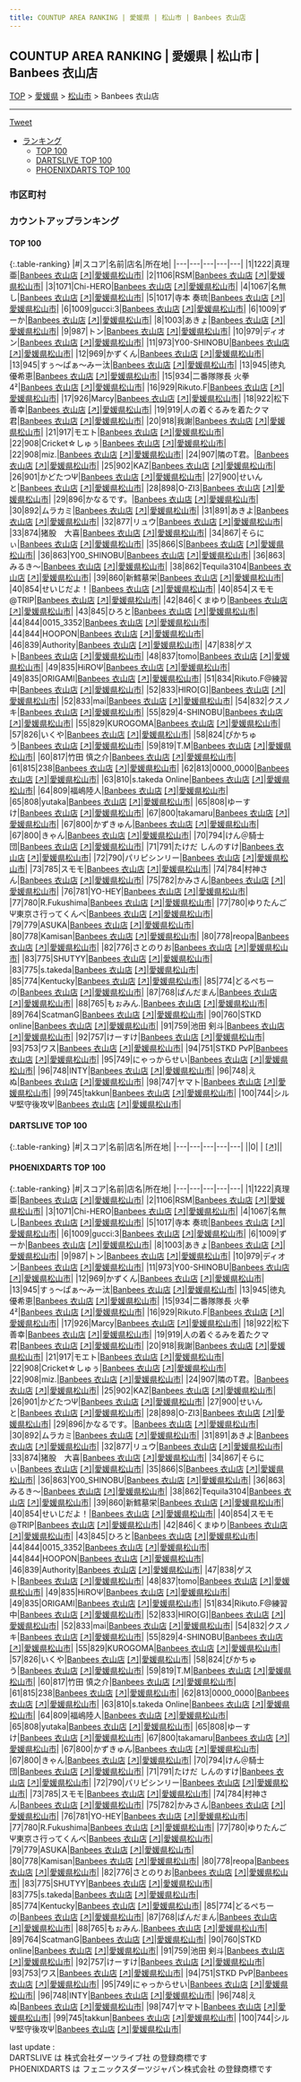 ```yaml
---
title: COUNTUP AREA RANKING | 愛媛県 | 松山市 | Banbees 衣山店
---
```

## COUNTUP AREA RANKING | 愛媛県 | 松山市 | Banbees 衣山店

[TOP](/darts/rank/) > [愛媛県](/darts/rank/愛媛県/) > [松山市](/darts/rank/愛媛県/松山市/) > Banbees 衣山店

___

<a href="https://twitter.com/share?ref_src=twsrc%5Etfw" data-text="COUNTUP AREA RANKING | 愛媛県松山市Banbees 衣山店" class="twitter-share-button" data-hashtags="DARTSLIVE,PHOENIXDARTS,darts,ダーツ" data-show-count="false">Tweet</a>

* [ランキング](#カウントアップランキング)
    * [TOP 100](#top-100)
    * [DARTSLIVE TOP 100](#dartslive-top-100)
    * [PHOENIXDARTS TOP 100](#phoenixdarts-top-100)

### 市区町村

<ul>

</ul>

### カウントアップランキング

#### TOP 100



{:.table-ranking}
|#|スコア|名前|店名|所在地|
|---|---|---|---|---|
|1|1222|<span class="rank-name-pd">真理亜</span>|<a href="/darts/rank/shops/89648.html">Banbees 衣山店</a> <a href="https://vs.phoenixdarts.com/jp/shop/shopDetailInfo/s_89648?s_seq=89648">[↗]</a>|<a href="/darts/rank/愛媛県/松山市">愛媛県松山市</a>|
|2|1106|<span class="rank-name-pd">RSM</span>|<a href="/darts/rank/shops/89648.html">Banbees 衣山店</a> <a href="https://vs.phoenixdarts.com/jp/shop/shopDetailInfo/s_89648?s_seq=89648">[↗]</a>|<a href="/darts/rank/愛媛県/松山市">愛媛県松山市</a>|
|3|1071|<span class="rank-name-pd">Chi-HERO</span>|<a href="/darts/rank/shops/89648.html">Banbees 衣山店</a> <a href="https://vs.phoenixdarts.com/jp/shop/shopDetailInfo/s_89648?s_seq=89648">[↗]</a>|<a href="/darts/rank/愛媛県/松山市">愛媛県松山市</a>|
|4|1067|<span class="rank-name-pd">名無し</span>|<a href="/darts/rank/shops/89648.html">Banbees 衣山店</a> <a href="https://vs.phoenixdarts.com/jp/shop/shopDetailInfo/s_89648?s_seq=89648">[↗]</a>|<a href="/darts/rank/愛媛県/松山市">愛媛県松山市</a>|
|5|1017|<span class="rank-name-pd">寺本 奏琉</span>|<a href="/darts/rank/shops/89648.html">Banbees 衣山店</a> <a href="https://vs.phoenixdarts.com/jp/shop/shopDetailInfo/s_89648?s_seq=89648">[↗]</a>|<a href="/darts/rank/愛媛県/松山市">愛媛県松山市</a>|
|6|1009|<span class="rank-name-pd">gucci:3</span>|<a href="/darts/rank/shops/89648.html">Banbees 衣山店</a> <a href="https://vs.phoenixdarts.com/jp/shop/shopDetailInfo/s_89648?s_seq=89648">[↗]</a>|<a href="/darts/rank/愛媛県/松山市">愛媛県松山市</a>|
|6|1009|<span class="rank-name-pd">ずーか</span>|<a href="/darts/rank/shops/89648.html">Banbees 衣山店</a> <a href="https://vs.phoenixdarts.com/jp/shop/shopDetailInfo/s_89648?s_seq=89648">[↗]</a>|<a href="/darts/rank/愛媛県/松山市">愛媛県松山市</a>|
|8|1003|<span class="rank-name-pd">あきょ</span>|<a href="/darts/rank/shops/89648.html">Banbees 衣山店</a> <a href="https://vs.phoenixdarts.com/jp/shop/shopDetailInfo/s_89648?s_seq=89648">[↗]</a>|<a href="/darts/rank/愛媛県/松山市">愛媛県松山市</a>|
|9|987|<span class="rank-name-pd">トン</span>|<a href="/darts/rank/shops/89648.html">Banbees 衣山店</a> <a href="https://vs.phoenixdarts.com/jp/shop/shopDetailInfo/s_89648?s_seq=89648">[↗]</a>|<a href="/darts/rank/愛媛県/松山市">愛媛県松山市</a>|
|10|979|<span class="rank-name-pd">ディオン</span>|<a href="/darts/rank/shops/89648.html">Banbees 衣山店</a> <a href="https://vs.phoenixdarts.com/jp/shop/shopDetailInfo/s_89648?s_seq=89648">[↗]</a>|<a href="/darts/rank/愛媛県/松山市">愛媛県松山市</a>|
|11|973|<span class="rank-name-pd">Y00-SHINOBU</span>|<a href="/darts/rank/shops/89648.html">Banbees 衣山店</a> <a href="https://vs.phoenixdarts.com/jp/shop/shopDetailInfo/s_89648?s_seq=89648">[↗]</a>|<a href="/darts/rank/愛媛県/松山市">愛媛県松山市</a>|
|12|969|<span class="rank-name-pd">かずくん</span>|<a href="/darts/rank/shops/89648.html">Banbees 衣山店</a> <a href="https://vs.phoenixdarts.com/jp/shop/shopDetailInfo/s_89648?s_seq=89648">[↗]</a>|<a href="/darts/rank/愛媛県/松山市">愛媛県松山市</a>|
|13|945|<span class="rank-name-pd">すぅ～ぱぁ～みー汰</span>|<a href="/darts/rank/shops/89648.html">Banbees 衣山店</a> <a href="https://vs.phoenixdarts.com/jp/shop/shopDetailInfo/s_89648?s_seq=89648">[↗]</a>|<a href="/darts/rank/愛媛県/松山市">愛媛県松山市</a>|
|13|945|<span class="rank-name-pd">徳丸　優希恵</span>|<a href="/darts/rank/shops/89648.html">Banbees 衣山店</a> <a href="https://vs.phoenixdarts.com/jp/shop/shopDetailInfo/s_89648?s_seq=89648">[↗]</a>|<a href="/darts/rank/愛媛県/松山市">愛媛県松山市</a>|
|15|934|<span class="rank-name-pd">二番隊隊長 火拳 4²</span>|<a href="/darts/rank/shops/89648.html">Banbees 衣山店</a> <a href="https://vs.phoenixdarts.com/jp/shop/shopDetailInfo/s_89648?s_seq=89648">[↗]</a>|<a href="/darts/rank/愛媛県/松山市">愛媛県松山市</a>|
|16|929|<span class="rank-name-pd">Rikuto.F</span>|<a href="/darts/rank/shops/89648.html">Banbees 衣山店</a> <a href="https://vs.phoenixdarts.com/jp/shop/shopDetailInfo/s_89648?s_seq=89648">[↗]</a>|<a href="/darts/rank/愛媛県/松山市">愛媛県松山市</a>|
|17|926|<span class="rank-name-pd">Marcy</span>|<a href="/darts/rank/shops/89648.html">Banbees 衣山店</a> <a href="https://vs.phoenixdarts.com/jp/shop/shopDetailInfo/s_89648?s_seq=89648">[↗]</a>|<a href="/darts/rank/愛媛県/松山市">愛媛県松山市</a>|
|18|922|<span class="rank-name-pd"><span class="pro-icon-pd"></span>松下 善幸</span>|<a href="/darts/rank/shops/89648.html">Banbees 衣山店</a> <a href="https://vs.phoenixdarts.com/jp/shop/shopDetailInfo/s_89648?s_seq=89648">[↗]</a>|<a href="/darts/rank/愛媛県/松山市">愛媛県松山市</a>|
|19|919|<span class="rank-name-pd">人の着ぐるみを着たクマ君</span>|<a href="/darts/rank/shops/89648.html">Banbees 衣山店</a> <a href="https://vs.phoenixdarts.com/jp/shop/shopDetailInfo/s_89648?s_seq=89648">[↗]</a>|<a href="/darts/rank/愛媛県/松山市">愛媛県松山市</a>|
|20|918|<span class="rank-name-pd">我謝</span>|<a href="/darts/rank/shops/89648.html">Banbees 衣山店</a> <a href="https://vs.phoenixdarts.com/jp/shop/shopDetailInfo/s_89648?s_seq=89648">[↗]</a>|<a href="/darts/rank/愛媛県/松山市">愛媛県松山市</a>|
|21|917|<span class="rank-name-pd">モエト</span>|<a href="/darts/rank/shops/89648.html">Banbees 衣山店</a> <a href="https://vs.phoenixdarts.com/jp/shop/shopDetailInfo/s_89648?s_seq=89648">[↗]</a>|<a href="/darts/rank/愛媛県/松山市">愛媛県松山市</a>|
|22|908|<span class="rank-name-pd">Cricket☆しゅぅ</span>|<a href="/darts/rank/shops/89648.html">Banbees 衣山店</a> <a href="https://vs.phoenixdarts.com/jp/shop/shopDetailInfo/s_89648?s_seq=89648">[↗]</a>|<a href="/darts/rank/愛媛県/松山市">愛媛県松山市</a>|
|22|908|<span class="rank-name-pd">miz.</span>|<a href="/darts/rank/shops/89648.html">Banbees 衣山店</a> <a href="https://vs.phoenixdarts.com/jp/shop/shopDetailInfo/s_89648?s_seq=89648">[↗]</a>|<a href="/darts/rank/愛媛県/松山市">愛媛県松山市</a>|
|24|907|<span class="rank-name-pd">隣のT君。</span>|<a href="/darts/rank/shops/89648.html">Banbees 衣山店</a> <a href="https://vs.phoenixdarts.com/jp/shop/shopDetailInfo/s_89648?s_seq=89648">[↗]</a>|<a href="/darts/rank/愛媛県/松山市">愛媛県松山市</a>|
|25|902|<span class="rank-name-pd">KAZ</span>|<a href="/darts/rank/shops/89648.html">Banbees 衣山店</a> <a href="https://vs.phoenixdarts.com/jp/shop/shopDetailInfo/s_89648?s_seq=89648">[↗]</a>|<a href="/darts/rank/愛媛県/松山市">愛媛県松山市</a>|
|26|901|<span class="rank-name-pd">かどたつΨ</span>|<a href="/darts/rank/shops/89648.html">Banbees 衣山店</a> <a href="https://vs.phoenixdarts.com/jp/shop/shopDetailInfo/s_89648?s_seq=89648">[↗]</a>|<a href="/darts/rank/愛媛県/松山市">愛媛県松山市</a>|
|27|900|<span class="rank-name-pd">せいんと</span>|<a href="/darts/rank/shops/89648.html">Banbees 衣山店</a> <a href="https://vs.phoenixdarts.com/jp/shop/shopDetailInfo/s_89648?s_seq=89648">[↗]</a>|<a href="/darts/rank/愛媛県/松山市">愛媛県松山市</a>|
|28|898|<span class="rank-name-pd">O-ZI3</span>|<a href="/darts/rank/shops/89648.html">Banbees 衣山店</a> <a href="https://vs.phoenixdarts.com/jp/shop/shopDetailInfo/s_89648?s_seq=89648">[↗]</a>|<a href="/darts/rank/愛媛県/松山市">愛媛県松山市</a>|
|29|896|<span class="rank-name-pd">かなるです。</span>|<a href="/darts/rank/shops/89648.html">Banbees 衣山店</a> <a href="https://vs.phoenixdarts.com/jp/shop/shopDetailInfo/s_89648?s_seq=89648">[↗]</a>|<a href="/darts/rank/愛媛県/松山市">愛媛県松山市</a>|
|30|892|<span class="rank-name-pd">ムラカミ</span>|<a href="/darts/rank/shops/89648.html">Banbees 衣山店</a> <a href="https://vs.phoenixdarts.com/jp/shop/shopDetailInfo/s_89648?s_seq=89648">[↗]</a>|<a href="/darts/rank/愛媛県/松山市">愛媛県松山市</a>|
|31|891|<span class="rank-name-pd">あきよ</span>|<a href="/darts/rank/shops/89648.html">Banbees 衣山店</a> <a href="https://vs.phoenixdarts.com/jp/shop/shopDetailInfo/s_89648?s_seq=89648">[↗]</a>|<a href="/darts/rank/愛媛県/松山市">愛媛県松山市</a>|
|32|877|<span class="rank-name-pd">リュウ</span>|<a href="/darts/rank/shops/89648.html">Banbees 衣山店</a> <a href="https://vs.phoenixdarts.com/jp/shop/shopDetailInfo/s_89648?s_seq=89648">[↗]</a>|<a href="/darts/rank/愛媛県/松山市">愛媛県松山市</a>|
|33|874|<span class="rank-name-pd">猪股　大喜</span>|<a href="/darts/rank/shops/89648.html">Banbees 衣山店</a> <a href="https://vs.phoenixdarts.com/jp/shop/shopDetailInfo/s_89648?s_seq=89648">[↗]</a>|<a href="/darts/rank/愛媛県/松山市">愛媛県松山市</a>|
|34|867|<span class="rank-name-pd">そらにぃ</span>|<a href="/darts/rank/shops/89648.html">Banbees 衣山店</a> <a href="https://vs.phoenixdarts.com/jp/shop/shopDetailInfo/s_89648?s_seq=89648">[↗]</a>|<a href="/darts/rank/愛媛県/松山市">愛媛県松山市</a>|
|35|866|<span class="rank-name-pd">S</span>|<a href="/darts/rank/shops/89648.html">Banbees 衣山店</a> <a href="https://vs.phoenixdarts.com/jp/shop/shopDetailInfo/s_89648?s_seq=89648">[↗]</a>|<a href="/darts/rank/愛媛県/松山市">愛媛県松山市</a>|
|36|863|<span class="rank-name-pd">Y00_SHINOBU</span>|<a href="/darts/rank/shops/89648.html">Banbees 衣山店</a> <a href="https://vs.phoenixdarts.com/jp/shop/shopDetailInfo/s_89648?s_seq=89648">[↗]</a>|<a href="/darts/rank/愛媛県/松山市">愛媛県松山市</a>|
|36|863|<span class="rank-name-pd">みるき～</span>|<a href="/darts/rank/shops/89648.html">Banbees 衣山店</a> <a href="https://vs.phoenixdarts.com/jp/shop/shopDetailInfo/s_89648?s_seq=89648">[↗]</a>|<a href="/darts/rank/愛媛県/松山市">愛媛県松山市</a>|
|38|862|<span class="rank-name-pd">Tequila3104</span>|<a href="/darts/rank/shops/89648.html">Banbees 衣山店</a> <a href="https://vs.phoenixdarts.com/jp/shop/shopDetailInfo/s_89648?s_seq=89648">[↗]</a>|<a href="/darts/rank/愛媛県/松山市">愛媛県松山市</a>|
|39|860|<span class="rank-name-pd">新鱈墓栄</span>|<a href="/darts/rank/shops/89648.html">Banbees 衣山店</a> <a href="https://vs.phoenixdarts.com/jp/shop/shopDetailInfo/s_89648?s_seq=89648">[↗]</a>|<a href="/darts/rank/愛媛県/松山市">愛媛県松山市</a>|
|40|854|<span class="rank-name-pd">せいじだよ！</span>|<a href="/darts/rank/shops/89648.html">Banbees 衣山店</a> <a href="https://vs.phoenixdarts.com/jp/shop/shopDetailInfo/s_89648?s_seq=89648">[↗]</a>|<a href="/darts/rank/愛媛県/松山市">愛媛県松山市</a>|
|40|854|<span class="rank-name-pd">スモモ@TRIP</span>|<a href="/darts/rank/shops/89648.html">Banbees 衣山店</a> <a href="https://vs.phoenixdarts.com/jp/shop/shopDetailInfo/s_89648?s_seq=89648">[↗]</a>|<a href="/darts/rank/愛媛県/松山市">愛媛県松山市</a>|
|42|846|<span class="rank-name-pd">くまゆり</span>|<a href="/darts/rank/shops/89648.html">Banbees 衣山店</a> <a href="https://vs.phoenixdarts.com/jp/shop/shopDetailInfo/s_89648?s_seq=89648">[↗]</a>|<a href="/darts/rank/愛媛県/松山市">愛媛県松山市</a>|
|43|845|<span class="rank-name-pd">ひろと</span>|<a href="/darts/rank/shops/89648.html">Banbees 衣山店</a> <a href="https://vs.phoenixdarts.com/jp/shop/shopDetailInfo/s_89648?s_seq=89648">[↗]</a>|<a href="/darts/rank/愛媛県/松山市">愛媛県松山市</a>|
|44|844|<span class="rank-name-pd">0015_3352</span>|<a href="/darts/rank/shops/89648.html">Banbees 衣山店</a> <a href="https://vs.phoenixdarts.com/jp/shop/shopDetailInfo/s_89648?s_seq=89648">[↗]</a>|<a href="/darts/rank/愛媛県/松山市">愛媛県松山市</a>|
|44|844|<span class="rank-name-pd">HOOPON</span>|<a href="/darts/rank/shops/89648.html">Banbees 衣山店</a> <a href="https://vs.phoenixdarts.com/jp/shop/shopDetailInfo/s_89648?s_seq=89648">[↗]</a>|<a href="/darts/rank/愛媛県/松山市">愛媛県松山市</a>|
|46|839|<span class="rank-name-pd">Authority</span>|<a href="/darts/rank/shops/89648.html">Banbees 衣山店</a> <a href="https://vs.phoenixdarts.com/jp/shop/shopDetailInfo/s_89648?s_seq=89648">[↗]</a>|<a href="/darts/rank/愛媛県/松山市">愛媛県松山市</a>|
|47|838|<span class="rank-name-pd">ゲスト</span>|<a href="/darts/rank/shops/89648.html">Banbees 衣山店</a> <a href="https://vs.phoenixdarts.com/jp/shop/shopDetailInfo/s_89648?s_seq=89648">[↗]</a>|<a href="/darts/rank/愛媛県/松山市">愛媛県松山市</a>|
|48|837|<span class="rank-name-pd">tomo</span>|<a href="/darts/rank/shops/89648.html">Banbees 衣山店</a> <a href="https://vs.phoenixdarts.com/jp/shop/shopDetailInfo/s_89648?s_seq=89648">[↗]</a>|<a href="/darts/rank/愛媛県/松山市">愛媛県松山市</a>|
|49|835|<span class="rank-name-pd">HiROΨ</span>|<a href="/darts/rank/shops/89648.html">Banbees 衣山店</a> <a href="https://vs.phoenixdarts.com/jp/shop/shopDetailInfo/s_89648?s_seq=89648">[↗]</a>|<a href="/darts/rank/愛媛県/松山市">愛媛県松山市</a>|
|49|835|<span class="rank-name-pd">ORIGAMI</span>|<a href="/darts/rank/shops/89648.html">Banbees 衣山店</a> <a href="https://vs.phoenixdarts.com/jp/shop/shopDetailInfo/s_89648?s_seq=89648">[↗]</a>|<a href="/darts/rank/愛媛県/松山市">愛媛県松山市</a>|
|51|834|<span class="rank-name-pd">Rikuto.F@練習中</span>|<a href="/darts/rank/shops/89648.html">Banbees 衣山店</a> <a href="https://vs.phoenixdarts.com/jp/shop/shopDetailInfo/s_89648?s_seq=89648">[↗]</a>|<a href="/darts/rank/愛媛県/松山市">愛媛県松山市</a>|
|52|833|<span class="rank-name-pd">HIRO[G]</span>|<a href="/darts/rank/shops/89648.html">Banbees 衣山店</a> <a href="https://vs.phoenixdarts.com/jp/shop/shopDetailInfo/s_89648?s_seq=89648">[↗]</a>|<a href="/darts/rank/愛媛県/松山市">愛媛県松山市</a>|
|52|833|<span class="rank-name-pd">mai</span>|<a href="/darts/rank/shops/89648.html">Banbees 衣山店</a> <a href="https://vs.phoenixdarts.com/jp/shop/shopDetailInfo/s_89648?s_seq=89648">[↗]</a>|<a href="/darts/rank/愛媛県/松山市">愛媛県松山市</a>|
|54|832|<span class="rank-name-pd">クスノキ</span>|<a href="/darts/rank/shops/89648.html">Banbees 衣山店</a> <a href="https://vs.phoenixdarts.com/jp/shop/shopDetailInfo/s_89648?s_seq=89648">[↗]</a>|<a href="/darts/rank/愛媛県/松山市">愛媛県松山市</a>|
|55|829|<span class="rank-name-pd">4-SHINOBU</span>|<a href="/darts/rank/shops/89648.html">Banbees 衣山店</a> <a href="https://vs.phoenixdarts.com/jp/shop/shopDetailInfo/s_89648?s_seq=89648">[↗]</a>|<a href="/darts/rank/愛媛県/松山市">愛媛県松山市</a>|
|55|829|<span class="rank-name-pd">KUROGOMA</span>|<a href="/darts/rank/shops/89648.html">Banbees 衣山店</a> <a href="https://vs.phoenixdarts.com/jp/shop/shopDetailInfo/s_89648?s_seq=89648">[↗]</a>|<a href="/darts/rank/愛媛県/松山市">愛媛県松山市</a>|
|57|826|<span class="rank-name-pd">いくや</span>|<a href="/darts/rank/shops/89648.html">Banbees 衣山店</a> <a href="https://vs.phoenixdarts.com/jp/shop/shopDetailInfo/s_89648?s_seq=89648">[↗]</a>|<a href="/darts/rank/愛媛県/松山市">愛媛県松山市</a>|
|58|824|<span class="rank-name-pd">ぴかちゅう</span>|<a href="/darts/rank/shops/89648.html">Banbees 衣山店</a> <a href="https://vs.phoenixdarts.com/jp/shop/shopDetailInfo/s_89648?s_seq=89648">[↗]</a>|<a href="/darts/rank/愛媛県/松山市">愛媛県松山市</a>|
|59|819|<span class="rank-name-pd">T.M</span>|<a href="/darts/rank/shops/89648.html">Banbees 衣山店</a> <a href="https://vs.phoenixdarts.com/jp/shop/shopDetailInfo/s_89648?s_seq=89648">[↗]</a>|<a href="/darts/rank/愛媛県/松山市">愛媛県松山市</a>|
|60|817|<span class="rank-name-pd">竹田 慎之介</span>|<a href="/darts/rank/shops/89648.html">Banbees 衣山店</a> <a href="https://vs.phoenixdarts.com/jp/shop/shopDetailInfo/s_89648?s_seq=89648">[↗]</a>|<a href="/darts/rank/愛媛県/松山市">愛媛県松山市</a>|
|61|815|<span class="rank-name-pd">238</span>|<a href="/darts/rank/shops/89648.html">Banbees 衣山店</a> <a href="https://vs.phoenixdarts.com/jp/shop/shopDetailInfo/s_89648?s_seq=89648">[↗]</a>|<a href="/darts/rank/愛媛県/松山市">愛媛県松山市</a>|
|62|813|<span class="rank-name-pd">0000_0000</span>|<a href="/darts/rank/shops/89648.html">Banbees 衣山店</a> <a href="https://vs.phoenixdarts.com/jp/shop/shopDetailInfo/s_89648?s_seq=89648">[↗]</a>|<a href="/darts/rank/愛媛県/松山市">愛媛県松山市</a>|
|63|810|<span class="rank-name-pd">s.takeda Online</span>|<a href="/darts/rank/shops/89648.html">Banbees 衣山店</a> <a href="https://vs.phoenixdarts.com/jp/shop/shopDetailInfo/s_89648?s_seq=89648">[↗]</a>|<a href="/darts/rank/愛媛県/松山市">愛媛県松山市</a>|
|64|809|<span class="rank-name-pd">福嶋陸人</span>|<a href="/darts/rank/shops/89648.html">Banbees 衣山店</a> <a href="https://vs.phoenixdarts.com/jp/shop/shopDetailInfo/s_89648?s_seq=89648">[↗]</a>|<a href="/darts/rank/愛媛県/松山市">愛媛県松山市</a>|
|65|808|<span class="rank-name-pd">yutaka</span>|<a href="/darts/rank/shops/89648.html">Banbees 衣山店</a> <a href="https://vs.phoenixdarts.com/jp/shop/shopDetailInfo/s_89648?s_seq=89648">[↗]</a>|<a href="/darts/rank/愛媛県/松山市">愛媛県松山市</a>|
|65|808|<span class="rank-name-pd">ゆーすけ</span>|<a href="/darts/rank/shops/89648.html">Banbees 衣山店</a> <a href="https://vs.phoenixdarts.com/jp/shop/shopDetailInfo/s_89648?s_seq=89648">[↗]</a>|<a href="/darts/rank/愛媛県/松山市">愛媛県松山市</a>|
|67|800|<span class="rank-name-pd">takamaru</span>|<a href="/darts/rank/shops/89648.html">Banbees 衣山店</a> <a href="https://vs.phoenixdarts.com/jp/shop/shopDetailInfo/s_89648?s_seq=89648">[↗]</a>|<a href="/darts/rank/愛媛県/松山市">愛媛県松山市</a>|
|67|800|<span class="rank-name-pd">かずきゅん</span>|<a href="/darts/rank/shops/89648.html">Banbees 衣山店</a> <a href="https://vs.phoenixdarts.com/jp/shop/shopDetailInfo/s_89648?s_seq=89648">[↗]</a>|<a href="/darts/rank/愛媛県/松山市">愛媛県松山市</a>|
|67|800|<span class="rank-name-pd">きゃん</span>|<a href="/darts/rank/shops/89648.html">Banbees 衣山店</a> <a href="https://vs.phoenixdarts.com/jp/shop/shopDetailInfo/s_89648?s_seq=89648">[↗]</a>|<a href="/darts/rank/愛媛県/松山市">愛媛県松山市</a>|
|70|794|<span class="rank-name-pd">けん＠騎士団</span>|<a href="/darts/rank/shops/89648.html">Banbees 衣山店</a> <a href="https://vs.phoenixdarts.com/jp/shop/shopDetailInfo/s_89648?s_seq=89648">[↗]</a>|<a href="/darts/rank/愛媛県/松山市">愛媛県松山市</a>|
|71|791|<span class="rank-name-pd">たけだ しんのすけ</span>|<a href="/darts/rank/shops/89648.html">Banbees 衣山店</a> <a href="https://vs.phoenixdarts.com/jp/shop/shopDetailInfo/s_89648?s_seq=89648">[↗]</a>|<a href="/darts/rank/愛媛県/松山市">愛媛県松山市</a>|
|72|790|<span class="rank-name-pd">パリピシンリー</span>|<a href="/darts/rank/shops/89648.html">Banbees 衣山店</a> <a href="https://vs.phoenixdarts.com/jp/shop/shopDetailInfo/s_89648?s_seq=89648">[↗]</a>|<a href="/darts/rank/愛媛県/松山市">愛媛県松山市</a>|
|73|785|<span class="rank-name-pd">スモモ</span>|<a href="/darts/rank/shops/89648.html">Banbees 衣山店</a> <a href="https://vs.phoenixdarts.com/jp/shop/shopDetailInfo/s_89648?s_seq=89648">[↗]</a>|<a href="/darts/rank/愛媛県/松山市">愛媛県松山市</a>|
|74|784|<span class="rank-name-pd">村神さん</span>|<a href="/darts/rank/shops/89648.html">Banbees 衣山店</a> <a href="https://vs.phoenixdarts.com/jp/shop/shopDetailInfo/s_89648?s_seq=89648">[↗]</a>|<a href="/darts/rank/愛媛県/松山市">愛媛県松山市</a>|
|75|782|<span class="rank-name-pd">かみさん</span>|<a href="/darts/rank/shops/89648.html">Banbees 衣山店</a> <a href="https://vs.phoenixdarts.com/jp/shop/shopDetailInfo/s_89648?s_seq=89648">[↗]</a>|<a href="/darts/rank/愛媛県/松山市">愛媛県松山市</a>|
|76|781|<span class="rank-name-pd">YO-HEY</span>|<a href="/darts/rank/shops/89648.html">Banbees 衣山店</a> <a href="https://vs.phoenixdarts.com/jp/shop/shopDetailInfo/s_89648?s_seq=89648">[↗]</a>|<a href="/darts/rank/愛媛県/松山市">愛媛県松山市</a>|
|77|780|<span class="rank-name-pd">R.Fukushima</span>|<a href="/darts/rank/shops/89648.html">Banbees 衣山店</a> <a href="https://vs.phoenixdarts.com/jp/shop/shopDetailInfo/s_89648?s_seq=89648">[↗]</a>|<a href="/darts/rank/愛媛県/松山市">愛媛県松山市</a>|
|77|780|<span class="rank-name-pd">ゆりたんごΨ東京さ行ってくんべ</span>|<a href="/darts/rank/shops/89648.html">Banbees 衣山店</a> <a href="https://vs.phoenixdarts.com/jp/shop/shopDetailInfo/s_89648?s_seq=89648">[↗]</a>|<a href="/darts/rank/愛媛県/松山市">愛媛県松山市</a>|
|79|779|<span class="rank-name-pd">ASUKA</span>|<a href="/darts/rank/shops/89648.html">Banbees 衣山店</a> <a href="https://vs.phoenixdarts.com/jp/shop/shopDetailInfo/s_89648?s_seq=89648">[↗]</a>|<a href="/darts/rank/愛媛県/松山市">愛媛県松山市</a>|
|80|778|<span class="rank-name-pd">Kamisan</span>|<a href="/darts/rank/shops/89648.html">Banbees 衣山店</a> <a href="https://vs.phoenixdarts.com/jp/shop/shopDetailInfo/s_89648?s_seq=89648">[↗]</a>|<a href="/darts/rank/愛媛県/松山市">愛媛県松山市</a>|
|80|778|<span class="rank-name-pd">reopa</span>|<a href="/darts/rank/shops/89648.html">Banbees 衣山店</a> <a href="https://vs.phoenixdarts.com/jp/shop/shopDetailInfo/s_89648?s_seq=89648">[↗]</a>|<a href="/darts/rank/愛媛県/松山市">愛媛県松山市</a>|
|82|776|<span class="rank-name-pd">さとのりお</span>|<a href="/darts/rank/shops/89648.html">Banbees 衣山店</a> <a href="https://vs.phoenixdarts.com/jp/shop/shopDetailInfo/s_89648?s_seq=89648">[↗]</a>|<a href="/darts/rank/愛媛県/松山市">愛媛県松山市</a>|
|83|775|<span class="rank-name-pd">SHUTYY</span>|<a href="/darts/rank/shops/89648.html">Banbees 衣山店</a> <a href="https://vs.phoenixdarts.com/jp/shop/shopDetailInfo/s_89648?s_seq=89648">[↗]</a>|<a href="/darts/rank/愛媛県/松山市">愛媛県松山市</a>|
|83|775|<span class="rank-name-pd">s.takeda</span>|<a href="/darts/rank/shops/89648.html">Banbees 衣山店</a> <a href="https://vs.phoenixdarts.com/jp/shop/shopDetailInfo/s_89648?s_seq=89648">[↗]</a>|<a href="/darts/rank/愛媛県/松山市">愛媛県松山市</a>|
|85|774|<span class="rank-name-pd">Kentucky</span>|<a href="/darts/rank/shops/89648.html">Banbees 衣山店</a> <a href="https://vs.phoenixdarts.com/jp/shop/shopDetailInfo/s_89648?s_seq=89648">[↗]</a>|<a href="/darts/rank/愛媛県/松山市">愛媛県松山市</a>|
|85|774|<span class="rank-name-pd">どるぺちーの</span>|<a href="/darts/rank/shops/89648.html">Banbees 衣山店</a> <a href="https://vs.phoenixdarts.com/jp/shop/shopDetailInfo/s_89648?s_seq=89648">[↗]</a>|<a href="/darts/rank/愛媛県/松山市">愛媛県松山市</a>|
|87|768|<span class="rank-name-pd">ぱんだまん</span>|<a href="/darts/rank/shops/89648.html">Banbees 衣山店</a> <a href="https://vs.phoenixdarts.com/jp/shop/shopDetailInfo/s_89648?s_seq=89648">[↗]</a>|<a href="/darts/rank/愛媛県/松山市">愛媛県松山市</a>|
|88|765|<span class="rank-name-pd">もぉみん.</span>|<a href="/darts/rank/shops/89648.html">Banbees 衣山店</a> <a href="https://vs.phoenixdarts.com/jp/shop/shopDetailInfo/s_89648?s_seq=89648">[↗]</a>|<a href="/darts/rank/愛媛県/松山市">愛媛県松山市</a>|
|89|764|<span class="rank-name-pd">ScatmanG</span>|<a href="/darts/rank/shops/89648.html">Banbees 衣山店</a> <a href="https://vs.phoenixdarts.com/jp/shop/shopDetailInfo/s_89648?s_seq=89648">[↗]</a>|<a href="/darts/rank/愛媛県/松山市">愛媛県松山市</a>|
|90|760|<span class="rank-name-pd">STKD online</span>|<a href="/darts/rank/shops/89648.html">Banbees 衣山店</a> <a href="https://vs.phoenixdarts.com/jp/shop/shopDetailInfo/s_89648?s_seq=89648">[↗]</a>|<a href="/darts/rank/愛媛県/松山市">愛媛県松山市</a>|
|91|759|<span class="rank-name-pd">池田 剣斗</span>|<a href="/darts/rank/shops/89648.html">Banbees 衣山店</a> <a href="https://vs.phoenixdarts.com/jp/shop/shopDetailInfo/s_89648?s_seq=89648">[↗]</a>|<a href="/darts/rank/愛媛県/松山市">愛媛県松山市</a>|
|92|757|<span class="rank-name-pd">けーすけ</span>|<a href="/darts/rank/shops/89648.html">Banbees 衣山店</a> <a href="https://vs.phoenixdarts.com/jp/shop/shopDetailInfo/s_89648?s_seq=89648">[↗]</a>|<a href="/darts/rank/愛媛県/松山市">愛媛県松山市</a>|
|93|753|<span class="rank-name-pd">ワス</span>|<a href="/darts/rank/shops/89648.html">Banbees 衣山店</a> <a href="https://vs.phoenixdarts.com/jp/shop/shopDetailInfo/s_89648?s_seq=89648">[↗]</a>|<a href="/darts/rank/愛媛県/松山市">愛媛県松山市</a>|
|94|751|<span class="rank-name-pd">STKD PvP</span>|<a href="/darts/rank/shops/89648.html">Banbees 衣山店</a> <a href="https://vs.phoenixdarts.com/jp/shop/shopDetailInfo/s_89648?s_seq=89648">[↗]</a>|<a href="/darts/rank/愛媛県/松山市">愛媛県松山市</a>|
|95|749|<span class="rank-name-pd">にゃっからせい</span>|<a href="/darts/rank/shops/89648.html">Banbees 衣山店</a> <a href="https://vs.phoenixdarts.com/jp/shop/shopDetailInfo/s_89648?s_seq=89648">[↗]</a>|<a href="/darts/rank/愛媛県/松山市">愛媛県松山市</a>|
|96|748|<span class="rank-name-pd">INTY</span>|<a href="/darts/rank/shops/89648.html">Banbees 衣山店</a> <a href="https://vs.phoenixdarts.com/jp/shop/shopDetailInfo/s_89648?s_seq=89648">[↗]</a>|<a href="/darts/rank/愛媛県/松山市">愛媛県松山市</a>|
|96|748|<span class="rank-name-pd">えぬ</span>|<a href="/darts/rank/shops/89648.html">Banbees 衣山店</a> <a href="https://vs.phoenixdarts.com/jp/shop/shopDetailInfo/s_89648?s_seq=89648">[↗]</a>|<a href="/darts/rank/愛媛県/松山市">愛媛県松山市</a>|
|98|747|<span class="rank-name-pd">ヤマト</span>|<a href="/darts/rank/shops/89648.html">Banbees 衣山店</a> <a href="https://vs.phoenixdarts.com/jp/shop/shopDetailInfo/s_89648?s_seq=89648">[↗]</a>|<a href="/darts/rank/愛媛県/松山市">愛媛県松山市</a>|
|99|745|<span class="rank-name-pd">takkun</span>|<a href="/darts/rank/shops/89648.html">Banbees 衣山店</a> <a href="https://vs.phoenixdarts.com/jp/shop/shopDetailInfo/s_89648?s_seq=89648">[↗]</a>|<a href="/darts/rank/愛媛県/松山市">愛媛県松山市</a>|
|100|744|<span class="rank-name-pd">シルΨ堅守後攻Ψ</span>|<a href="/darts/rank/shops/89648.html">Banbees 衣山店</a> <a href="https://vs.phoenixdarts.com/jp/shop/shopDetailInfo/s_89648?s_seq=89648">[↗]</a>|<a href="/darts/rank/愛媛県/松山市">愛媛県松山市</a>|


#### DARTSLIVE TOP 100



{:.table-ranking}
|#|スコア|名前|店名|所在地|
|---|---|---|---|---|
||0|<span class="rank-name-dl"> </span>|<a href="/darts/rank/shops/.html"></a> <a href="">[↗]</a>|<a href="/darts/rank//"></a>|


#### PHOENIXDARTS TOP 100



{:.table-ranking}
|#|スコア|名前|店名|所在地|
|---|---|---|---|---|
|1|1222|<span class="rank-name-pd">真理亜</span>|<a href="/darts/rank/shops/89648.html">Banbees 衣山店</a> <a href="https://vs.phoenixdarts.com/jp/shop/shopDetailInfo/s_89648?s_seq=89648">[↗]</a>|<a href="/darts/rank/愛媛県/松山市">愛媛県松山市</a>|
|2|1106|<span class="rank-name-pd">RSM</span>|<a href="/darts/rank/shops/89648.html">Banbees 衣山店</a> <a href="https://vs.phoenixdarts.com/jp/shop/shopDetailInfo/s_89648?s_seq=89648">[↗]</a>|<a href="/darts/rank/愛媛県/松山市">愛媛県松山市</a>|
|3|1071|<span class="rank-name-pd">Chi-HERO</span>|<a href="/darts/rank/shops/89648.html">Banbees 衣山店</a> <a href="https://vs.phoenixdarts.com/jp/shop/shopDetailInfo/s_89648?s_seq=89648">[↗]</a>|<a href="/darts/rank/愛媛県/松山市">愛媛県松山市</a>|
|4|1067|<span class="rank-name-pd">名無し</span>|<a href="/darts/rank/shops/89648.html">Banbees 衣山店</a> <a href="https://vs.phoenixdarts.com/jp/shop/shopDetailInfo/s_89648?s_seq=89648">[↗]</a>|<a href="/darts/rank/愛媛県/松山市">愛媛県松山市</a>|
|5|1017|<span class="rank-name-pd">寺本 奏琉</span>|<a href="/darts/rank/shops/89648.html">Banbees 衣山店</a> <a href="https://vs.phoenixdarts.com/jp/shop/shopDetailInfo/s_89648?s_seq=89648">[↗]</a>|<a href="/darts/rank/愛媛県/松山市">愛媛県松山市</a>|
|6|1009|<span class="rank-name-pd">gucci:3</span>|<a href="/darts/rank/shops/89648.html">Banbees 衣山店</a> <a href="https://vs.phoenixdarts.com/jp/shop/shopDetailInfo/s_89648?s_seq=89648">[↗]</a>|<a href="/darts/rank/愛媛県/松山市">愛媛県松山市</a>|
|6|1009|<span class="rank-name-pd">ずーか</span>|<a href="/darts/rank/shops/89648.html">Banbees 衣山店</a> <a href="https://vs.phoenixdarts.com/jp/shop/shopDetailInfo/s_89648?s_seq=89648">[↗]</a>|<a href="/darts/rank/愛媛県/松山市">愛媛県松山市</a>|
|8|1003|<span class="rank-name-pd">あきょ</span>|<a href="/darts/rank/shops/89648.html">Banbees 衣山店</a> <a href="https://vs.phoenixdarts.com/jp/shop/shopDetailInfo/s_89648?s_seq=89648">[↗]</a>|<a href="/darts/rank/愛媛県/松山市">愛媛県松山市</a>|
|9|987|<span class="rank-name-pd">トン</span>|<a href="/darts/rank/shops/89648.html">Banbees 衣山店</a> <a href="https://vs.phoenixdarts.com/jp/shop/shopDetailInfo/s_89648?s_seq=89648">[↗]</a>|<a href="/darts/rank/愛媛県/松山市">愛媛県松山市</a>|
|10|979|<span class="rank-name-pd">ディオン</span>|<a href="/darts/rank/shops/89648.html">Banbees 衣山店</a> <a href="https://vs.phoenixdarts.com/jp/shop/shopDetailInfo/s_89648?s_seq=89648">[↗]</a>|<a href="/darts/rank/愛媛県/松山市">愛媛県松山市</a>|
|11|973|<span class="rank-name-pd">Y00-SHINOBU</span>|<a href="/darts/rank/shops/89648.html">Banbees 衣山店</a> <a href="https://vs.phoenixdarts.com/jp/shop/shopDetailInfo/s_89648?s_seq=89648">[↗]</a>|<a href="/darts/rank/愛媛県/松山市">愛媛県松山市</a>|
|12|969|<span class="rank-name-pd">かずくん</span>|<a href="/darts/rank/shops/89648.html">Banbees 衣山店</a> <a href="https://vs.phoenixdarts.com/jp/shop/shopDetailInfo/s_89648?s_seq=89648">[↗]</a>|<a href="/darts/rank/愛媛県/松山市">愛媛県松山市</a>|
|13|945|<span class="rank-name-pd">すぅ～ぱぁ～みー汰</span>|<a href="/darts/rank/shops/89648.html">Banbees 衣山店</a> <a href="https://vs.phoenixdarts.com/jp/shop/shopDetailInfo/s_89648?s_seq=89648">[↗]</a>|<a href="/darts/rank/愛媛県/松山市">愛媛県松山市</a>|
|13|945|<span class="rank-name-pd">徳丸　優希恵</span>|<a href="/darts/rank/shops/89648.html">Banbees 衣山店</a> <a href="https://vs.phoenixdarts.com/jp/shop/shopDetailInfo/s_89648?s_seq=89648">[↗]</a>|<a href="/darts/rank/愛媛県/松山市">愛媛県松山市</a>|
|15|934|<span class="rank-name-pd">二番隊隊長 火拳 4²</span>|<a href="/darts/rank/shops/89648.html">Banbees 衣山店</a> <a href="https://vs.phoenixdarts.com/jp/shop/shopDetailInfo/s_89648?s_seq=89648">[↗]</a>|<a href="/darts/rank/愛媛県/松山市">愛媛県松山市</a>|
|16|929|<span class="rank-name-pd">Rikuto.F</span>|<a href="/darts/rank/shops/89648.html">Banbees 衣山店</a> <a href="https://vs.phoenixdarts.com/jp/shop/shopDetailInfo/s_89648?s_seq=89648">[↗]</a>|<a href="/darts/rank/愛媛県/松山市">愛媛県松山市</a>|
|17|926|<span class="rank-name-pd">Marcy</span>|<a href="/darts/rank/shops/89648.html">Banbees 衣山店</a> <a href="https://vs.phoenixdarts.com/jp/shop/shopDetailInfo/s_89648?s_seq=89648">[↗]</a>|<a href="/darts/rank/愛媛県/松山市">愛媛県松山市</a>|
|18|922|<span class="rank-name-pd"><span class="pro-icon-pd"></span>松下 善幸</span>|<a href="/darts/rank/shops/89648.html">Banbees 衣山店</a> <a href="https://vs.phoenixdarts.com/jp/shop/shopDetailInfo/s_89648?s_seq=89648">[↗]</a>|<a href="/darts/rank/愛媛県/松山市">愛媛県松山市</a>|
|19|919|<span class="rank-name-pd">人の着ぐるみを着たクマ君</span>|<a href="/darts/rank/shops/89648.html">Banbees 衣山店</a> <a href="https://vs.phoenixdarts.com/jp/shop/shopDetailInfo/s_89648?s_seq=89648">[↗]</a>|<a href="/darts/rank/愛媛県/松山市">愛媛県松山市</a>|
|20|918|<span class="rank-name-pd">我謝</span>|<a href="/darts/rank/shops/89648.html">Banbees 衣山店</a> <a href="https://vs.phoenixdarts.com/jp/shop/shopDetailInfo/s_89648?s_seq=89648">[↗]</a>|<a href="/darts/rank/愛媛県/松山市">愛媛県松山市</a>|
|21|917|<span class="rank-name-pd">モエト</span>|<a href="/darts/rank/shops/89648.html">Banbees 衣山店</a> <a href="https://vs.phoenixdarts.com/jp/shop/shopDetailInfo/s_89648?s_seq=89648">[↗]</a>|<a href="/darts/rank/愛媛県/松山市">愛媛県松山市</a>|
|22|908|<span class="rank-name-pd">Cricket☆しゅぅ</span>|<a href="/darts/rank/shops/89648.html">Banbees 衣山店</a> <a href="https://vs.phoenixdarts.com/jp/shop/shopDetailInfo/s_89648?s_seq=89648">[↗]</a>|<a href="/darts/rank/愛媛県/松山市">愛媛県松山市</a>|
|22|908|<span class="rank-name-pd">miz.</span>|<a href="/darts/rank/shops/89648.html">Banbees 衣山店</a> <a href="https://vs.phoenixdarts.com/jp/shop/shopDetailInfo/s_89648?s_seq=89648">[↗]</a>|<a href="/darts/rank/愛媛県/松山市">愛媛県松山市</a>|
|24|907|<span class="rank-name-pd">隣のT君。</span>|<a href="/darts/rank/shops/89648.html">Banbees 衣山店</a> <a href="https://vs.phoenixdarts.com/jp/shop/shopDetailInfo/s_89648?s_seq=89648">[↗]</a>|<a href="/darts/rank/愛媛県/松山市">愛媛県松山市</a>|
|25|902|<span class="rank-name-pd">KAZ</span>|<a href="/darts/rank/shops/89648.html">Banbees 衣山店</a> <a href="https://vs.phoenixdarts.com/jp/shop/shopDetailInfo/s_89648?s_seq=89648">[↗]</a>|<a href="/darts/rank/愛媛県/松山市">愛媛県松山市</a>|
|26|901|<span class="rank-name-pd">かどたつΨ</span>|<a href="/darts/rank/shops/89648.html">Banbees 衣山店</a> <a href="https://vs.phoenixdarts.com/jp/shop/shopDetailInfo/s_89648?s_seq=89648">[↗]</a>|<a href="/darts/rank/愛媛県/松山市">愛媛県松山市</a>|
|27|900|<span class="rank-name-pd">せいんと</span>|<a href="/darts/rank/shops/89648.html">Banbees 衣山店</a> <a href="https://vs.phoenixdarts.com/jp/shop/shopDetailInfo/s_89648?s_seq=89648">[↗]</a>|<a href="/darts/rank/愛媛県/松山市">愛媛県松山市</a>|
|28|898|<span class="rank-name-pd">O-ZI3</span>|<a href="/darts/rank/shops/89648.html">Banbees 衣山店</a> <a href="https://vs.phoenixdarts.com/jp/shop/shopDetailInfo/s_89648?s_seq=89648">[↗]</a>|<a href="/darts/rank/愛媛県/松山市">愛媛県松山市</a>|
|29|896|<span class="rank-name-pd">かなるです。</span>|<a href="/darts/rank/shops/89648.html">Banbees 衣山店</a> <a href="https://vs.phoenixdarts.com/jp/shop/shopDetailInfo/s_89648?s_seq=89648">[↗]</a>|<a href="/darts/rank/愛媛県/松山市">愛媛県松山市</a>|
|30|892|<span class="rank-name-pd">ムラカミ</span>|<a href="/darts/rank/shops/89648.html">Banbees 衣山店</a> <a href="https://vs.phoenixdarts.com/jp/shop/shopDetailInfo/s_89648?s_seq=89648">[↗]</a>|<a href="/darts/rank/愛媛県/松山市">愛媛県松山市</a>|
|31|891|<span class="rank-name-pd">あきよ</span>|<a href="/darts/rank/shops/89648.html">Banbees 衣山店</a> <a href="https://vs.phoenixdarts.com/jp/shop/shopDetailInfo/s_89648?s_seq=89648">[↗]</a>|<a href="/darts/rank/愛媛県/松山市">愛媛県松山市</a>|
|32|877|<span class="rank-name-pd">リュウ</span>|<a href="/darts/rank/shops/89648.html">Banbees 衣山店</a> <a href="https://vs.phoenixdarts.com/jp/shop/shopDetailInfo/s_89648?s_seq=89648">[↗]</a>|<a href="/darts/rank/愛媛県/松山市">愛媛県松山市</a>|
|33|874|<span class="rank-name-pd">猪股　大喜</span>|<a href="/darts/rank/shops/89648.html">Banbees 衣山店</a> <a href="https://vs.phoenixdarts.com/jp/shop/shopDetailInfo/s_89648?s_seq=89648">[↗]</a>|<a href="/darts/rank/愛媛県/松山市">愛媛県松山市</a>|
|34|867|<span class="rank-name-pd">そらにぃ</span>|<a href="/darts/rank/shops/89648.html">Banbees 衣山店</a> <a href="https://vs.phoenixdarts.com/jp/shop/shopDetailInfo/s_89648?s_seq=89648">[↗]</a>|<a href="/darts/rank/愛媛県/松山市">愛媛県松山市</a>|
|35|866|<span class="rank-name-pd">S</span>|<a href="/darts/rank/shops/89648.html">Banbees 衣山店</a> <a href="https://vs.phoenixdarts.com/jp/shop/shopDetailInfo/s_89648?s_seq=89648">[↗]</a>|<a href="/darts/rank/愛媛県/松山市">愛媛県松山市</a>|
|36|863|<span class="rank-name-pd">Y00_SHINOBU</span>|<a href="/darts/rank/shops/89648.html">Banbees 衣山店</a> <a href="https://vs.phoenixdarts.com/jp/shop/shopDetailInfo/s_89648?s_seq=89648">[↗]</a>|<a href="/darts/rank/愛媛県/松山市">愛媛県松山市</a>|
|36|863|<span class="rank-name-pd">みるき～</span>|<a href="/darts/rank/shops/89648.html">Banbees 衣山店</a> <a href="https://vs.phoenixdarts.com/jp/shop/shopDetailInfo/s_89648?s_seq=89648">[↗]</a>|<a href="/darts/rank/愛媛県/松山市">愛媛県松山市</a>|
|38|862|<span class="rank-name-pd">Tequila3104</span>|<a href="/darts/rank/shops/89648.html">Banbees 衣山店</a> <a href="https://vs.phoenixdarts.com/jp/shop/shopDetailInfo/s_89648?s_seq=89648">[↗]</a>|<a href="/darts/rank/愛媛県/松山市">愛媛県松山市</a>|
|39|860|<span class="rank-name-pd">新鱈墓栄</span>|<a href="/darts/rank/shops/89648.html">Banbees 衣山店</a> <a href="https://vs.phoenixdarts.com/jp/shop/shopDetailInfo/s_89648?s_seq=89648">[↗]</a>|<a href="/darts/rank/愛媛県/松山市">愛媛県松山市</a>|
|40|854|<span class="rank-name-pd">せいじだよ！</span>|<a href="/darts/rank/shops/89648.html">Banbees 衣山店</a> <a href="https://vs.phoenixdarts.com/jp/shop/shopDetailInfo/s_89648?s_seq=89648">[↗]</a>|<a href="/darts/rank/愛媛県/松山市">愛媛県松山市</a>|
|40|854|<span class="rank-name-pd">スモモ@TRIP</span>|<a href="/darts/rank/shops/89648.html">Banbees 衣山店</a> <a href="https://vs.phoenixdarts.com/jp/shop/shopDetailInfo/s_89648?s_seq=89648">[↗]</a>|<a href="/darts/rank/愛媛県/松山市">愛媛県松山市</a>|
|42|846|<span class="rank-name-pd">くまゆり</span>|<a href="/darts/rank/shops/89648.html">Banbees 衣山店</a> <a href="https://vs.phoenixdarts.com/jp/shop/shopDetailInfo/s_89648?s_seq=89648">[↗]</a>|<a href="/darts/rank/愛媛県/松山市">愛媛県松山市</a>|
|43|845|<span class="rank-name-pd">ひろと</span>|<a href="/darts/rank/shops/89648.html">Banbees 衣山店</a> <a href="https://vs.phoenixdarts.com/jp/shop/shopDetailInfo/s_89648?s_seq=89648">[↗]</a>|<a href="/darts/rank/愛媛県/松山市">愛媛県松山市</a>|
|44|844|<span class="rank-name-pd">0015_3352</span>|<a href="/darts/rank/shops/89648.html">Banbees 衣山店</a> <a href="https://vs.phoenixdarts.com/jp/shop/shopDetailInfo/s_89648?s_seq=89648">[↗]</a>|<a href="/darts/rank/愛媛県/松山市">愛媛県松山市</a>|
|44|844|<span class="rank-name-pd">HOOPON</span>|<a href="/darts/rank/shops/89648.html">Banbees 衣山店</a> <a href="https://vs.phoenixdarts.com/jp/shop/shopDetailInfo/s_89648?s_seq=89648">[↗]</a>|<a href="/darts/rank/愛媛県/松山市">愛媛県松山市</a>|
|46|839|<span class="rank-name-pd">Authority</span>|<a href="/darts/rank/shops/89648.html">Banbees 衣山店</a> <a href="https://vs.phoenixdarts.com/jp/shop/shopDetailInfo/s_89648?s_seq=89648">[↗]</a>|<a href="/darts/rank/愛媛県/松山市">愛媛県松山市</a>|
|47|838|<span class="rank-name-pd">ゲスト</span>|<a href="/darts/rank/shops/89648.html">Banbees 衣山店</a> <a href="https://vs.phoenixdarts.com/jp/shop/shopDetailInfo/s_89648?s_seq=89648">[↗]</a>|<a href="/darts/rank/愛媛県/松山市">愛媛県松山市</a>|
|48|837|<span class="rank-name-pd">tomo</span>|<a href="/darts/rank/shops/89648.html">Banbees 衣山店</a> <a href="https://vs.phoenixdarts.com/jp/shop/shopDetailInfo/s_89648?s_seq=89648">[↗]</a>|<a href="/darts/rank/愛媛県/松山市">愛媛県松山市</a>|
|49|835|<span class="rank-name-pd">HiROΨ</span>|<a href="/darts/rank/shops/89648.html">Banbees 衣山店</a> <a href="https://vs.phoenixdarts.com/jp/shop/shopDetailInfo/s_89648?s_seq=89648">[↗]</a>|<a href="/darts/rank/愛媛県/松山市">愛媛県松山市</a>|
|49|835|<span class="rank-name-pd">ORIGAMI</span>|<a href="/darts/rank/shops/89648.html">Banbees 衣山店</a> <a href="https://vs.phoenixdarts.com/jp/shop/shopDetailInfo/s_89648?s_seq=89648">[↗]</a>|<a href="/darts/rank/愛媛県/松山市">愛媛県松山市</a>|
|51|834|<span class="rank-name-pd">Rikuto.F@練習中</span>|<a href="/darts/rank/shops/89648.html">Banbees 衣山店</a> <a href="https://vs.phoenixdarts.com/jp/shop/shopDetailInfo/s_89648?s_seq=89648">[↗]</a>|<a href="/darts/rank/愛媛県/松山市">愛媛県松山市</a>|
|52|833|<span class="rank-name-pd">HIRO[G]</span>|<a href="/darts/rank/shops/89648.html">Banbees 衣山店</a> <a href="https://vs.phoenixdarts.com/jp/shop/shopDetailInfo/s_89648?s_seq=89648">[↗]</a>|<a href="/darts/rank/愛媛県/松山市">愛媛県松山市</a>|
|52|833|<span class="rank-name-pd">mai</span>|<a href="/darts/rank/shops/89648.html">Banbees 衣山店</a> <a href="https://vs.phoenixdarts.com/jp/shop/shopDetailInfo/s_89648?s_seq=89648">[↗]</a>|<a href="/darts/rank/愛媛県/松山市">愛媛県松山市</a>|
|54|832|<span class="rank-name-pd">クスノキ</span>|<a href="/darts/rank/shops/89648.html">Banbees 衣山店</a> <a href="https://vs.phoenixdarts.com/jp/shop/shopDetailInfo/s_89648?s_seq=89648">[↗]</a>|<a href="/darts/rank/愛媛県/松山市">愛媛県松山市</a>|
|55|829|<span class="rank-name-pd">4-SHINOBU</span>|<a href="/darts/rank/shops/89648.html">Banbees 衣山店</a> <a href="https://vs.phoenixdarts.com/jp/shop/shopDetailInfo/s_89648?s_seq=89648">[↗]</a>|<a href="/darts/rank/愛媛県/松山市">愛媛県松山市</a>|
|55|829|<span class="rank-name-pd">KUROGOMA</span>|<a href="/darts/rank/shops/89648.html">Banbees 衣山店</a> <a href="https://vs.phoenixdarts.com/jp/shop/shopDetailInfo/s_89648?s_seq=89648">[↗]</a>|<a href="/darts/rank/愛媛県/松山市">愛媛県松山市</a>|
|57|826|<span class="rank-name-pd">いくや</span>|<a href="/darts/rank/shops/89648.html">Banbees 衣山店</a> <a href="https://vs.phoenixdarts.com/jp/shop/shopDetailInfo/s_89648?s_seq=89648">[↗]</a>|<a href="/darts/rank/愛媛県/松山市">愛媛県松山市</a>|
|58|824|<span class="rank-name-pd">ぴかちゅう</span>|<a href="/darts/rank/shops/89648.html">Banbees 衣山店</a> <a href="https://vs.phoenixdarts.com/jp/shop/shopDetailInfo/s_89648?s_seq=89648">[↗]</a>|<a href="/darts/rank/愛媛県/松山市">愛媛県松山市</a>|
|59|819|<span class="rank-name-pd">T.M</span>|<a href="/darts/rank/shops/89648.html">Banbees 衣山店</a> <a href="https://vs.phoenixdarts.com/jp/shop/shopDetailInfo/s_89648?s_seq=89648">[↗]</a>|<a href="/darts/rank/愛媛県/松山市">愛媛県松山市</a>|
|60|817|<span class="rank-name-pd">竹田 慎之介</span>|<a href="/darts/rank/shops/89648.html">Banbees 衣山店</a> <a href="https://vs.phoenixdarts.com/jp/shop/shopDetailInfo/s_89648?s_seq=89648">[↗]</a>|<a href="/darts/rank/愛媛県/松山市">愛媛県松山市</a>|
|61|815|<span class="rank-name-pd">238</span>|<a href="/darts/rank/shops/89648.html">Banbees 衣山店</a> <a href="https://vs.phoenixdarts.com/jp/shop/shopDetailInfo/s_89648?s_seq=89648">[↗]</a>|<a href="/darts/rank/愛媛県/松山市">愛媛県松山市</a>|
|62|813|<span class="rank-name-pd">0000_0000</span>|<a href="/darts/rank/shops/89648.html">Banbees 衣山店</a> <a href="https://vs.phoenixdarts.com/jp/shop/shopDetailInfo/s_89648?s_seq=89648">[↗]</a>|<a href="/darts/rank/愛媛県/松山市">愛媛県松山市</a>|
|63|810|<span class="rank-name-pd">s.takeda Online</span>|<a href="/darts/rank/shops/89648.html">Banbees 衣山店</a> <a href="https://vs.phoenixdarts.com/jp/shop/shopDetailInfo/s_89648?s_seq=89648">[↗]</a>|<a href="/darts/rank/愛媛県/松山市">愛媛県松山市</a>|
|64|809|<span class="rank-name-pd">福嶋陸人</span>|<a href="/darts/rank/shops/89648.html">Banbees 衣山店</a> <a href="https://vs.phoenixdarts.com/jp/shop/shopDetailInfo/s_89648?s_seq=89648">[↗]</a>|<a href="/darts/rank/愛媛県/松山市">愛媛県松山市</a>|
|65|808|<span class="rank-name-pd">yutaka</span>|<a href="/darts/rank/shops/89648.html">Banbees 衣山店</a> <a href="https://vs.phoenixdarts.com/jp/shop/shopDetailInfo/s_89648?s_seq=89648">[↗]</a>|<a href="/darts/rank/愛媛県/松山市">愛媛県松山市</a>|
|65|808|<span class="rank-name-pd">ゆーすけ</span>|<a href="/darts/rank/shops/89648.html">Banbees 衣山店</a> <a href="https://vs.phoenixdarts.com/jp/shop/shopDetailInfo/s_89648?s_seq=89648">[↗]</a>|<a href="/darts/rank/愛媛県/松山市">愛媛県松山市</a>|
|67|800|<span class="rank-name-pd">takamaru</span>|<a href="/darts/rank/shops/89648.html">Banbees 衣山店</a> <a href="https://vs.phoenixdarts.com/jp/shop/shopDetailInfo/s_89648?s_seq=89648">[↗]</a>|<a href="/darts/rank/愛媛県/松山市">愛媛県松山市</a>|
|67|800|<span class="rank-name-pd">かずきゅん</span>|<a href="/darts/rank/shops/89648.html">Banbees 衣山店</a> <a href="https://vs.phoenixdarts.com/jp/shop/shopDetailInfo/s_89648?s_seq=89648">[↗]</a>|<a href="/darts/rank/愛媛県/松山市">愛媛県松山市</a>|
|67|800|<span class="rank-name-pd">きゃん</span>|<a href="/darts/rank/shops/89648.html">Banbees 衣山店</a> <a href="https://vs.phoenixdarts.com/jp/shop/shopDetailInfo/s_89648?s_seq=89648">[↗]</a>|<a href="/darts/rank/愛媛県/松山市">愛媛県松山市</a>|
|70|794|<span class="rank-name-pd">けん＠騎士団</span>|<a href="/darts/rank/shops/89648.html">Banbees 衣山店</a> <a href="https://vs.phoenixdarts.com/jp/shop/shopDetailInfo/s_89648?s_seq=89648">[↗]</a>|<a href="/darts/rank/愛媛県/松山市">愛媛県松山市</a>|
|71|791|<span class="rank-name-pd">たけだ しんのすけ</span>|<a href="/darts/rank/shops/89648.html">Banbees 衣山店</a> <a href="https://vs.phoenixdarts.com/jp/shop/shopDetailInfo/s_89648?s_seq=89648">[↗]</a>|<a href="/darts/rank/愛媛県/松山市">愛媛県松山市</a>|
|72|790|<span class="rank-name-pd">パリピシンリー</span>|<a href="/darts/rank/shops/89648.html">Banbees 衣山店</a> <a href="https://vs.phoenixdarts.com/jp/shop/shopDetailInfo/s_89648?s_seq=89648">[↗]</a>|<a href="/darts/rank/愛媛県/松山市">愛媛県松山市</a>|
|73|785|<span class="rank-name-pd">スモモ</span>|<a href="/darts/rank/shops/89648.html">Banbees 衣山店</a> <a href="https://vs.phoenixdarts.com/jp/shop/shopDetailInfo/s_89648?s_seq=89648">[↗]</a>|<a href="/darts/rank/愛媛県/松山市">愛媛県松山市</a>|
|74|784|<span class="rank-name-pd">村神さん</span>|<a href="/darts/rank/shops/89648.html">Banbees 衣山店</a> <a href="https://vs.phoenixdarts.com/jp/shop/shopDetailInfo/s_89648?s_seq=89648">[↗]</a>|<a href="/darts/rank/愛媛県/松山市">愛媛県松山市</a>|
|75|782|<span class="rank-name-pd">かみさん</span>|<a href="/darts/rank/shops/89648.html">Banbees 衣山店</a> <a href="https://vs.phoenixdarts.com/jp/shop/shopDetailInfo/s_89648?s_seq=89648">[↗]</a>|<a href="/darts/rank/愛媛県/松山市">愛媛県松山市</a>|
|76|781|<span class="rank-name-pd">YO-HEY</span>|<a href="/darts/rank/shops/89648.html">Banbees 衣山店</a> <a href="https://vs.phoenixdarts.com/jp/shop/shopDetailInfo/s_89648?s_seq=89648">[↗]</a>|<a href="/darts/rank/愛媛県/松山市">愛媛県松山市</a>|
|77|780|<span class="rank-name-pd">R.Fukushima</span>|<a href="/darts/rank/shops/89648.html">Banbees 衣山店</a> <a href="https://vs.phoenixdarts.com/jp/shop/shopDetailInfo/s_89648?s_seq=89648">[↗]</a>|<a href="/darts/rank/愛媛県/松山市">愛媛県松山市</a>|
|77|780|<span class="rank-name-pd">ゆりたんごΨ東京さ行ってくんべ</span>|<a href="/darts/rank/shops/89648.html">Banbees 衣山店</a> <a href="https://vs.phoenixdarts.com/jp/shop/shopDetailInfo/s_89648?s_seq=89648">[↗]</a>|<a href="/darts/rank/愛媛県/松山市">愛媛県松山市</a>|
|79|779|<span class="rank-name-pd">ASUKA</span>|<a href="/darts/rank/shops/89648.html">Banbees 衣山店</a> <a href="https://vs.phoenixdarts.com/jp/shop/shopDetailInfo/s_89648?s_seq=89648">[↗]</a>|<a href="/darts/rank/愛媛県/松山市">愛媛県松山市</a>|
|80|778|<span class="rank-name-pd">Kamisan</span>|<a href="/darts/rank/shops/89648.html">Banbees 衣山店</a> <a href="https://vs.phoenixdarts.com/jp/shop/shopDetailInfo/s_89648?s_seq=89648">[↗]</a>|<a href="/darts/rank/愛媛県/松山市">愛媛県松山市</a>|
|80|778|<span class="rank-name-pd">reopa</span>|<a href="/darts/rank/shops/89648.html">Banbees 衣山店</a> <a href="https://vs.phoenixdarts.com/jp/shop/shopDetailInfo/s_89648?s_seq=89648">[↗]</a>|<a href="/darts/rank/愛媛県/松山市">愛媛県松山市</a>|
|82|776|<span class="rank-name-pd">さとのりお</span>|<a href="/darts/rank/shops/89648.html">Banbees 衣山店</a> <a href="https://vs.phoenixdarts.com/jp/shop/shopDetailInfo/s_89648?s_seq=89648">[↗]</a>|<a href="/darts/rank/愛媛県/松山市">愛媛県松山市</a>|
|83|775|<span class="rank-name-pd">SHUTYY</span>|<a href="/darts/rank/shops/89648.html">Banbees 衣山店</a> <a href="https://vs.phoenixdarts.com/jp/shop/shopDetailInfo/s_89648?s_seq=89648">[↗]</a>|<a href="/darts/rank/愛媛県/松山市">愛媛県松山市</a>|
|83|775|<span class="rank-name-pd">s.takeda</span>|<a href="/darts/rank/shops/89648.html">Banbees 衣山店</a> <a href="https://vs.phoenixdarts.com/jp/shop/shopDetailInfo/s_89648?s_seq=89648">[↗]</a>|<a href="/darts/rank/愛媛県/松山市">愛媛県松山市</a>|
|85|774|<span class="rank-name-pd">Kentucky</span>|<a href="/darts/rank/shops/89648.html">Banbees 衣山店</a> <a href="https://vs.phoenixdarts.com/jp/shop/shopDetailInfo/s_89648?s_seq=89648">[↗]</a>|<a href="/darts/rank/愛媛県/松山市">愛媛県松山市</a>|
|85|774|<span class="rank-name-pd">どるぺちーの</span>|<a href="/darts/rank/shops/89648.html">Banbees 衣山店</a> <a href="https://vs.phoenixdarts.com/jp/shop/shopDetailInfo/s_89648?s_seq=89648">[↗]</a>|<a href="/darts/rank/愛媛県/松山市">愛媛県松山市</a>|
|87|768|<span class="rank-name-pd">ぱんだまん</span>|<a href="/darts/rank/shops/89648.html">Banbees 衣山店</a> <a href="https://vs.phoenixdarts.com/jp/shop/shopDetailInfo/s_89648?s_seq=89648">[↗]</a>|<a href="/darts/rank/愛媛県/松山市">愛媛県松山市</a>|
|88|765|<span class="rank-name-pd">もぉみん.</span>|<a href="/darts/rank/shops/89648.html">Banbees 衣山店</a> <a href="https://vs.phoenixdarts.com/jp/shop/shopDetailInfo/s_89648?s_seq=89648">[↗]</a>|<a href="/darts/rank/愛媛県/松山市">愛媛県松山市</a>|
|89|764|<span class="rank-name-pd">ScatmanG</span>|<a href="/darts/rank/shops/89648.html">Banbees 衣山店</a> <a href="https://vs.phoenixdarts.com/jp/shop/shopDetailInfo/s_89648?s_seq=89648">[↗]</a>|<a href="/darts/rank/愛媛県/松山市">愛媛県松山市</a>|
|90|760|<span class="rank-name-pd">STKD online</span>|<a href="/darts/rank/shops/89648.html">Banbees 衣山店</a> <a href="https://vs.phoenixdarts.com/jp/shop/shopDetailInfo/s_89648?s_seq=89648">[↗]</a>|<a href="/darts/rank/愛媛県/松山市">愛媛県松山市</a>|
|91|759|<span class="rank-name-pd">池田 剣斗</span>|<a href="/darts/rank/shops/89648.html">Banbees 衣山店</a> <a href="https://vs.phoenixdarts.com/jp/shop/shopDetailInfo/s_89648?s_seq=89648">[↗]</a>|<a href="/darts/rank/愛媛県/松山市">愛媛県松山市</a>|
|92|757|<span class="rank-name-pd">けーすけ</span>|<a href="/darts/rank/shops/89648.html">Banbees 衣山店</a> <a href="https://vs.phoenixdarts.com/jp/shop/shopDetailInfo/s_89648?s_seq=89648">[↗]</a>|<a href="/darts/rank/愛媛県/松山市">愛媛県松山市</a>|
|93|753|<span class="rank-name-pd">ワス</span>|<a href="/darts/rank/shops/89648.html">Banbees 衣山店</a> <a href="https://vs.phoenixdarts.com/jp/shop/shopDetailInfo/s_89648?s_seq=89648">[↗]</a>|<a href="/darts/rank/愛媛県/松山市">愛媛県松山市</a>|
|94|751|<span class="rank-name-pd">STKD PvP</span>|<a href="/darts/rank/shops/89648.html">Banbees 衣山店</a> <a href="https://vs.phoenixdarts.com/jp/shop/shopDetailInfo/s_89648?s_seq=89648">[↗]</a>|<a href="/darts/rank/愛媛県/松山市">愛媛県松山市</a>|
|95|749|<span class="rank-name-pd">にゃっからせい</span>|<a href="/darts/rank/shops/89648.html">Banbees 衣山店</a> <a href="https://vs.phoenixdarts.com/jp/shop/shopDetailInfo/s_89648?s_seq=89648">[↗]</a>|<a href="/darts/rank/愛媛県/松山市">愛媛県松山市</a>|
|96|748|<span class="rank-name-pd">INTY</span>|<a href="/darts/rank/shops/89648.html">Banbees 衣山店</a> <a href="https://vs.phoenixdarts.com/jp/shop/shopDetailInfo/s_89648?s_seq=89648">[↗]</a>|<a href="/darts/rank/愛媛県/松山市">愛媛県松山市</a>|
|96|748|<span class="rank-name-pd">えぬ</span>|<a href="/darts/rank/shops/89648.html">Banbees 衣山店</a> <a href="https://vs.phoenixdarts.com/jp/shop/shopDetailInfo/s_89648?s_seq=89648">[↗]</a>|<a href="/darts/rank/愛媛県/松山市">愛媛県松山市</a>|
|98|747|<span class="rank-name-pd">ヤマト</span>|<a href="/darts/rank/shops/89648.html">Banbees 衣山店</a> <a href="https://vs.phoenixdarts.com/jp/shop/shopDetailInfo/s_89648?s_seq=89648">[↗]</a>|<a href="/darts/rank/愛媛県/松山市">愛媛県松山市</a>|
|99|745|<span class="rank-name-pd">takkun</span>|<a href="/darts/rank/shops/89648.html">Banbees 衣山店</a> <a href="https://vs.phoenixdarts.com/jp/shop/shopDetailInfo/s_89648?s_seq=89648">[↗]</a>|<a href="/darts/rank/愛媛県/松山市">愛媛県松山市</a>|
|100|744|<span class="rank-name-pd">シルΨ堅守後攻Ψ</span>|<a href="/darts/rank/shops/89648.html">Banbees 衣山店</a> <a href="https://vs.phoenixdarts.com/jp/shop/shopDetailInfo/s_89648?s_seq=89648">[↗]</a>|<a href="/darts/rank/愛媛県/松山市">愛媛県松山市</a>|


<div class="footer border-top border-gray-light mt-5 pt-3 text-right text-gray">
    last update : <span style="font-weight: italic" id="foot_last_modified"></span><br />
    DARTSLIVE は 株式会社ダーツライブ社 の登録商標です<br />
    PHOENIXDARTS は フェニックスダーツジャパン株式会社 の登録商標です<br />
</div>

<script src="https://cdnjs.cloudflare.com/ajax/libs/jquery.tablesorter/2.31.3/js/jquery.tablesorter.min.js" integrity="sha512-qzgd5cYSZcosqpzpn7zF2ZId8f/8CHmFKZ8j7mU4OUXTNRd5g+ZHBPsgKEwoqxCtdQvExE5LprwwPAgoicguNg==" crossorigin="anonymous" referrerpolicy="no-referrer"></script>
<link rel="stylesheet" href="https://cdnjs.cloudflare.com/ajax/libs/jquery.tablesorter/2.31.3/css/theme.default.min.css" integrity="sha512-wghhOJkjQX0Lh3NSWvNKeZ0ZpNn+SPVXX1Qyc9OCaogADktxrBiBdKGDoqVUOyhStvMBmJQ8ZdMHiR3wuEq8+w==" crossorigin="anonymous" referrerpolicy="no-referrer" />
<script>
$(function() {
    $(".table-ranking").tablesorter({sortList:[[0, 0]]});
    $("#foot_last_modified").text(formatDate(new Date(document.lastModified), 'yyyy-MM-dd HH:mm:ss'));
});
</script>

<script async src="https://platform.twitter.com/widgets.js" charset="utf-8"></script>